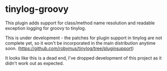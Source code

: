 # tinylog-groovy

This plugin adds support for class/method name resolution and readable exception logging for groovy to tinylog.

This is under development - the patches for plugin support in tinylog are not complete yet, so it won't be incorporated in the main distribution anytime soon.
(https://github.com/robymus/tinylog/tree/pluginsupport)

It looks like this is a dead end, I've dropped development of this project as it didn't work out as expected.

